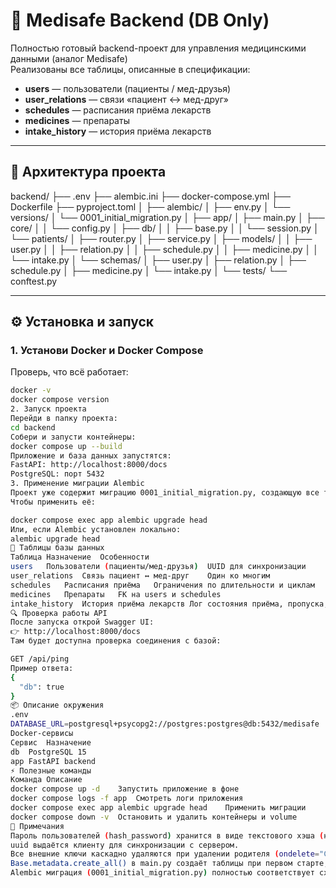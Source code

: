# 💊 Medisafe Backend (DB Only)

Полностью готовый backend-проект для управления медицинскими данными (аналог Medisafe)  
Реализованы все таблицы, описанные в спецификации:

- **users** — пользователи (пациенты / мед-друзья)  
- **user_relations** — связи «пациент ↔ мед-друг»  
- **schedules** — расписания приёма лекарств  
- **medicines** — препараты  
- **intake_history** — история приёма лекарств  

---

## 🧩 Архитектура проекта

backend/
├── .env
├── alembic.ini
├── docker-compose.yml
├── Dockerfile
├── pyproject.toml
│
├── alembic/
│ ├── env.py
│ └── versions/
│ └── 0001_initial_migration.py
│
├── app/
│ ├── main.py
│ ├── core/
│ │ └── config.py
│ ├── db/
│ │ ├── base.py
│ │ └── session.py
│ └── patients/
│ ├── router.py
│ ├── service.py
│ ├── models/
│ │ ├── user.py
│ │ ├── relation.py
│ │ ├── schedule.py
│ │ ├── medicine.py
│ │ └── intake.py
│ └── schemas/
│ ├── user.py
│ ├── relation.py
│ ├── schedule.py
│ ├── medicine.py
│ └── intake.py
│
└── tests/
└── conftest.py

---

## ⚙️ Установка и запуск

### 1. Установи Docker и Docker Compose

Проверь, что всё работает:
```bash
docker -v
docker compose version
2. Запуск проекта
Перейди в папку проекта:
cd backend
Собери и запусти контейнеры:
docker compose up --build
Приложение и база данных запустятся:
FastAPI: http://localhost:8000/docs
PostgreSQL: порт 5432
3. Применение миграции Alembic
Проект уже содержит миграцию 0001_initial_migration.py, создающую все таблицы.
Чтобы применить её:

docker compose exec app alembic upgrade head
Или, если Alembic установлен локально:
alembic upgrade head
🧱 Таблицы базы данных
Таблица	Назначение	Особенности
users	Пользователи (пациенты/мед-друзья)	UUID для синхронизации
user_relations	Связь пациент ↔ мед-друг	Один ко многим
schedules	Расписания приёма	Ограничения по длительности и циклам
medicines	Препараты	FK на users и schedules
intake_history	История приёма лекарств	Лог состояния приёма, пропуска, дозы
🔍 Проверка работы API
После запуска открой Swagger UI:
👉 http://localhost:8000/docs
Там будет доступна проверка соединения с базой:

GET /api/ping
Пример ответа:
{
  "db": true
}
📦 Описание окружения
.env
DATABASE_URL=postgresql+psycopg2://postgres:postgres@db:5432/medisafe
Docker-сервисы
Сервис	Назначение
db	PostgreSQL 15
app	FastAPI backend
⚡ Полезные команды
Команда	Описание
docker compose up -d	Запустить приложение в фоне
docker compose logs -f app	Смотреть логи приложения
docker compose exec app alembic upgrade head	Применить миграции
docker compose down -v	Остановить и удалить контейнеры и volume
🧠 Примечания
Пароль пользователей (hash_password) хранится в виде текстового хэша (не открытым текстом).
uuid выдаётся клиенту для синхронизации с сервером.
Все внешние ключи каскадно удаляются при удалении родителя (ondelete="CASCADE").
Base.metadata.create_all() в main.py создаёт таблицы при первом старте, даже без миграций.
Alembic миграция (0001_initial_migration.py) полностью соответствует схеме из документа “Базы данных”.
